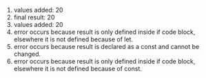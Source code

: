 1. values added: 20
2. final result: 20
3. values added: 20
4. error occurs because result is only defined inside if code block, elsewhere it is not defined because of let.
5. error occurs because result is declared as a const and cannot be changed.
6. error occurs because result is only defined inside if code block, elsewhere it is not defined because of const.
